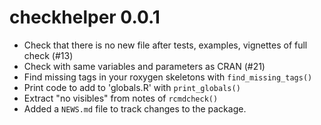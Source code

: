 # checkhelper 0.0.1

* Check that there is no new file after tests, examples, vignettes of full check (#13)
* Check with same variables and parameters as CRAN (#21)
* Find missing tags in your roxygen skeletons with `find_missing_tags()`
* Print code to add to 'globals.R' with `print_globals()`
* Extract "no visibles" from notes of `rcmdcheck()`
* Added a `NEWS.md` file to track changes to the package.
